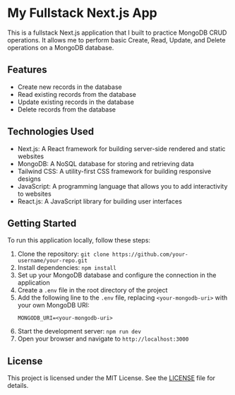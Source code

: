 # My Fullstack Next.js App

This is a fullstack Next.js application that I built to practice MongoDB CRUD operations. It allows me to perform basic Create, Read, Update, and Delete operations on a MongoDB database.

## Features

- Create new records in the database
- Read existing records from the database
- Update existing records in the database
- Delete records from the database

## Technologies Used

- Next.js: A React framework for building server-side rendered and static websites
- MongoDB: A NoSQL database for storing and retrieving data
- Tailwind CSS: A utility-first CSS framework for building responsive designs
- JavaScript: A programming language that allows you to add interactivity to websites
- React.js: A JavaScript library for building user interfaces

## Getting Started

To run this application locally, follow these steps:

1. Clone the repository: `git clone https://github.com/your-username/your-repo.git`
2. Install dependencies: `npm install`
3. Set up your MongoDB database and configure the connection in the application
4. Create a `.env` file in the root directory of the project
5. Add the following line to the `.env` file, replacing `<your-mongodb-uri>` with your own MongoDB URI:
   ```
   MONGODB_URI=<your-mongodb-uri>
   ```
6. Start the development server: `npm run dev`
7. Open your browser and navigate to `http://localhost:3000`

## License

This project is licensed under the MIT License. See the [LICENSE](LICENSE) file for details.
